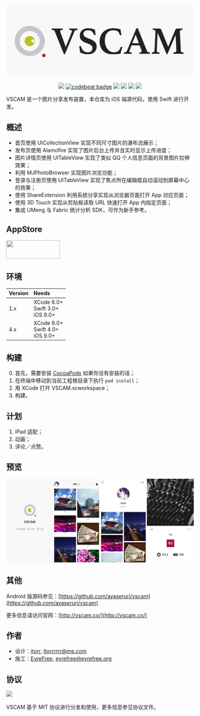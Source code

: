 ![](https://raw.githubusercontent.com/EyreFree/VSCAM/master/assets/VSCAM.png)

<p align="center">
<a href="https://travis-ci.org/EyreFree/VSCAM"><img src="http://img.shields.io/travis/EyreFree/VSCAM.svg"></a>
<a href="https://codebeat.co/projects/github-com-eyrefree-vscam-master"><img alt="codebeat badge" src="https://codebeat.co/badges/042a96e8-e93a-4f98-bba7-da9c806647e9" /></a>
<a href="https://github.com/apple/swift"><img src="https://img.shields.io/badge/language-swift-orange.svg"></a>
<a href="https://twitter.com/EyreFree777"><img src="https://img.shields.io/badge/twitter-@EyreFree777-blue.svg?style=flat"></a>
<a href="http://weibo.com/eyrefree777"><img src="https://img.shields.io/badge/weibo-@EyreFree-red.svg?style=flat"></a>
<img src="https://img.shields.io/badge/made%20with-%3C3-orange.svg">
</p>

VSCAM 是一个图片分享发布装置，本仓库为 iOS 端源代码，使用 Swift 进行开发。

## 概述

- 首页使用 UICollectionView 实现不同尺寸图片的瀑布流展示；  
- 发布页使用 Alamofire 实现了图片后台上传并且实时显示上传进度；  
- 图片详情页使用 UITableView 实现了类似 QQ 个人信息页面的背景图片拉伸效果；  
- 利用 MJPhotoBrowser 实现图片浏览功能；  
- 登录与注册页使用 UITableView 实现了焦点所在编辑框自动滚动到屏幕中心的效果；  
- 使用 ShareExtension 利用系统分享实现从浏览器页面打开 App 对应页面；  
- 使用 3D Touch 实现从剪贴板读取 URL 快速打开 App 内指定页面；  
- 集成 UMeng 与 Fabric 统计分析 SDK，可作为新手参考。

## AppStore

<a target='_blank' href='https://itunes.apple.com/cn/app/VSCAM/id1163589746?mt=8'>
	<img src='http://ww2.sinaimg.cn/large/0060lm7Tgw1f1hgrs1ebwj308102q0sp.jpg' width='144' height='49'/>
</a>

## 环境

| Version | Needs                                |
|:--------|:-------------------------------------|
| 1.x     | XCode 8.0+<br>Swift 3.0+<br>iOS 9.0+ |
| 4.x     | XCode 9.0+<br>Swift 4.0+<br>iOS 9.0+ |

## 构建

0. 首先，需要安装 [CocoaPods](https://github.com/CocoaPods/CocoaPods) 如果你没有安装的话；
1. 在终端中移动到当前工程根目录下执行 `pod install`；
2. 用 XCode 打开 VSCAM.xcworkspace；
3. 构建。

## 计划

1. iPad 适配；
2. 动画；
3. 评论／点赞。

## 预览

![](assets/screenshot.png)

## 其他

Android 版源码参见：[https://github.com/ayaseruri/vscam](https://github.com/ayaseruri/vscam)

更多信息请访问官网：[http://vscam.co/](http://vscam.co/)

## 作者

- 设计：[itorr](https://github.com/itorr), itorrrrrr@me.com
- 施工：[EyreFree](https://github.com/EyreFree), eyrefree@eyrefree.org

## 协议

![](https://upload.wikimedia.org/wikipedia/commons/thumb/f/f8/License_icon-mit-88x31-2.svg/128px-License_icon-mit-88x31-2.svg.png)

VSCAM 基于 MIT 协议进行分发和使用，更多信息参见协议文件。
